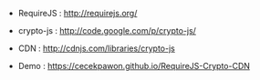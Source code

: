 - RequireJS : http://requirejs.org/
- crypto-js : http://code.google.com/p/crypto-js/
- CDN : http://cdnjs.com/libraries/crypto-js

- Demo : https://cecekpawon.github.io/RequireJS-Crypto-CDN
